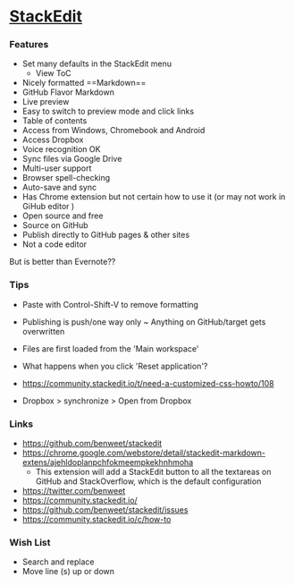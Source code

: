 
# [StackEdit]( https://stackedit.io/ )


### Features

* Set many defaults in the StackEdit menu
	* View ToC
* Nicely formatted ==Markdown==
* GitHub Flavor Markdown
* Live preview
* Easy to switch to preview mode and click links
* Table of contents
* Access from Windows, Chromebook and Android
* Access Dropbox 
* Voice recognition OK
* Sync files via Google Drive
* Multi-user support
* Browser spell-checking
* Auto-save and sync
* Has Chrome extension but not certain how to use it (or may not work in GiHub editor )
* Open source and free
* Source on GitHub
* Publish directly to GitHub pages & other sites
* Not a code editor

But is better than Evernote??


### Tips


* Paste with Control-Shift-V to remove formatting
* Publishing is push/one way only ~ Anything on GitHub/target gets overwritten
* Files are first loaded from the 'Main workspace'
* What happens when you click 'Reset application'?
* https://community.stackedit.io/t/need-a-customized-css-howto/108

* Dropbox > synchronize > Open from Dropbox


### Links


* https://github.com/benweet/stackedit
* https://chrome.google.com/webstore/detail/stackedit-markdown-extens/ajehldoplanpchfokmeempkekhnhmoha
	* This extension will add a StackEdit button to all the textareas on GitHub and StackOverflow, which is the default configuration
* https://twitter.com/benweet
* https://community.stackedit.io/
* https://github.com/benweet/stackedit/issues
* https://community.stackedit.io/c/how-to


### Wish List


* Search and replace
* Move line (s) up or down


<!--stackedit_data:
eyJoaXN0b3J5IjpbLTE1MjQwOTgzMDMsLTIwNDA5ODU2ODQsNz
I1NDg5MTM5LC0xMTAwMDg2ODAsLTQyMzg2MzE4MF19
-->